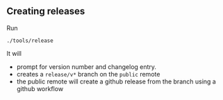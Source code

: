 ## Creating releases

Run

```
./tools/release
```

It will

- prompt for version number and changelog entry.
- creates a `release/v*` branch on the `public` remote
- the public remote will create a github release from the branch using a github workflow